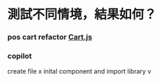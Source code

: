 # 測試不同情境，結果如何？
### pos cart refactor [Cart.js](./Cart.js)

### copilot
create file x
inital component and import library v
